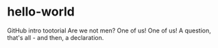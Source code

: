 # hello-world
GitHub intro tootorial
Are we not men? One of us! One of us!
A question, that's all - and then, a declaration.
